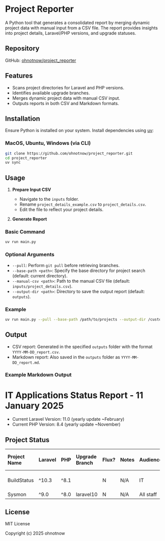 # Project Reporter

A Python tool that generates a consolidated report by merging dynamic project data with manual input from a CSV file. The report provides insights into project details, Laravel/PHP versions, and upgrade statuses.

## Repository

GitHub: [ohnotnow/project_reporter](https://github.com/ohnotnow/project_reporter)

## Features

- Scans project directories for Laravel and PHP versions.
- Identifies available upgrade branches.
- Merges dynamic project data with manual CSV input.
- Outputs reports in both CSV and Markdown formats.

## Installation

Ensure Python is installed on your system. Install dependencies using [uv](https://docs.astral.sh/uv/):

### MacOS, Ubuntu, Windows (via CLI)

```bash
git clone https://github.com/ohnotnow/project_reporter.git
cd project_reporter
uv sync
```

## Usage

1. **Prepare Input CSV**
   - Navigate to the `inputs` folder.
   - Rename `project_details_example.csv` to `project_details.csv`.
   - Edit the file to reflect your project details.

2. **Generate Report**

### Basic Command
```bash
uv run main.py
```

### Optional Arguments

- `--pull`: Perform `git pull` before retrieving branches.
- `--base-path <path>`: Specify the base directory for project search (default: current directory).
- `--manual-csv <path>`: Path to the manual CSV file (default: `inputs/project_details.csv`).
- `--output-dir <path>`: Directory to save the output report (default: `outputs`).

### Example
```bash
uv run main.py --pull --base-path /path/to/projects --output-dir /custom/outputs
```

## Output

- CSV report: Generated in the specified `outputs` folder with the format `YYYY-MM-DD_report.csv`.
- Markdown report: Also saved in the `outputs` folder as `YYYY-MM-DD_report.md`.

### Example Markdown Output
# IT Applications Status Report - 11 January 2025

- Current Laravel Version: 11.0 (yearly update ~February)
- Current PHP Version: 8.4 (yearly update ~November)

## Project Status

| Project Name        | Laravel   | PHP         | Upgrade Branch   | Flux?   | Notes          | Audience                                            | Busy times              | External User Access?    | Criticallity                   | Workaround                                                           |
|:--------------------|:----------|:------------|:-----------------|:--------|:---------------|:----------------------------------------------------|:------------------------|:-------------------------|:-------------------------------|:---------------------------------------------------------------------|
| BuildStatus         | ^10.3     | ^8.1        |                  | N       | N/A            | IT                                                  | Start of semester 1     | No                       | Low                            | N/A                                                                  |
| Sysmon             | ^9.0      | ^8.0        | laravel10        | N       | N/A            | All staff                                                  | All year                | No                       | Med                            | N/A                                                                  |

## License

MIT License

Copyright (c) 2025 ohnotnow
